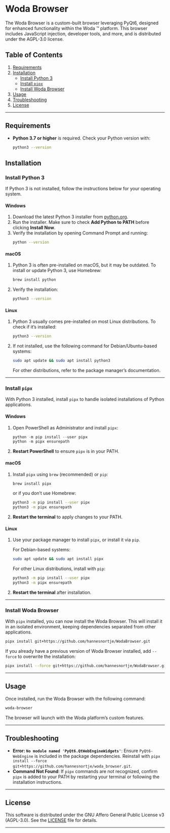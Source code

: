 # Woda Browser

The Woda Browser is a custom-built browser leveraging PyQt6, designed for enhanced functionality within the Woda ™ platform. This browser includes JavaScript injection, developer tools, and more, and is distributed under the AGPL-3.0 license.

## Table of Contents
1. [Requirements](#requirements)
2. [Installation](#installation)
   - [Install Python 3](#install-python-3)
   - [Install `pipx`](#install-pipx)
   - [Install Woda Browser](#install-woda-browser)
3. [Usage](#usage)
4. [Troubleshooting](#troubleshooting)
5. [License](#license)

---

## Requirements

- **Python 3.7 or higher** is required. Check your Python version with:
  ```bash
  python3 --version
  ```

## Installation

### Install Python 3

If Python 3 is not installed, follow the instructions below for your operating system.

#### Windows

1. Download the latest Python 3 installer from [python.org](https://www.python.org/downloads/).
2. Run the installer. Make sure to check **Add Python to PATH** before clicking **Install Now**.
3. Verify the installation by opening Command Prompt and running:
   ```bash
   python --version
   ```

#### macOS

1. Python 3 is often pre-installed on macOS, but it may be outdated. To install or update Python 3, use Homebrew:
   ```bash
   brew install python
   ```

2. Verify the installation:
   ```bash
   python3 --version
   ```

#### Linux

1. Python 3 usually comes pre-installed on most Linux distributions. To check if it’s installed:
   ```bash
   python3 --version
   ```

2. If not installed, use the following command for Debian/Ubuntu-based systems:
   ```bash
   sudo apt update && sudo apt install python3
   ```

   For other distributions, refer to the package manager’s documentation.

---

### Install `pipx`

With Python 3 installed, install `pipx` to handle isolated installations of Python applications.

#### Windows

1. Open PowerShell as Administrator and install `pipx`:
   ```powershell
   python -m pip install --user pipx
   python -m pipx ensurepath
   ```

2. **Restart PowerShell** to ensure `pipx` is in your PATH.

#### macOS

1. Install `pipx` using `brew` (recommended) or `pip`:

   ```bash
   brew install pipx
   ```

   or if you don’t use Homebrew:

   ```bash
   python3 -m pip install --user pipx
   python3 -m pipx ensurepath
   ```

2. **Restart the terminal** to apply changes to your PATH.

#### Linux

1. Use your package manager to install `pipx`, or install it via `pip`.

   For Debian-based systems:
   ```bash
   sudo apt update && sudo apt install pipx
   ```

   For other Linux distributions, install with `pip`:
   ```bash
   python3 -m pip install --user pipx
   python3 -m pipx ensurepath
   ```

2. **Restart the terminal** after installation.

---

### Install Woda Browser

With `pipx` installed, you can now install the Woda Browser. This will install it in an isolated environment, keeping dependencies separated from other applications.

```bash
pipx install git+https://github.com/hannesnortje/WodaBrowser.git
```

If you already have a previous version of Woda Browser installed, add `--force` to overwrite the installation:

```bash
pipx install --force git+https://github.com/hannesnortje/WodaBrowser.git
```

---

## Usage

Once installed, run the Woda Browser with the following command:

```bash
woda-browser
```

The browser will launch with the Woda platform’s custom features.

---

## Troubleshooting

- **Error: `No module named 'PyQt6.QtWebEngineWidgets'`**: Ensure `PyQt6-WebEngine` is included in the package dependencies. Reinstall with `pipx install --force git+https://github.com/hannesnortje/woda_browser.git`.
- **Command Not Found**: If `pipx` commands are not recognized, confirm `pipx` is added to your PATH by restarting your terminal or following the installation instructions.

---

## License

This software is distributed under the GNU Affero General Public License v3 (AGPL-3.0). See the [LICENSE](LICENSE) file for details.

---